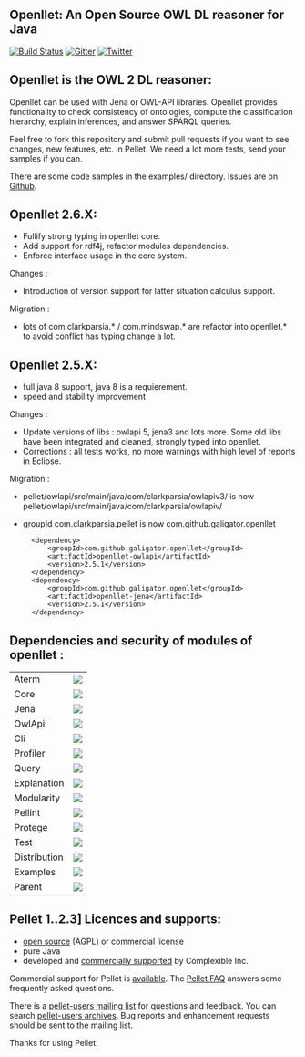 Openllet: An Open Source OWL DL reasoner for Java
-----------------------------------------------

[![Build Status](https://api.travis-ci.org/Galigator/openllet.svg?branch=2.6.0-galigator)](https://travis-ci.org/Galigator/openllet)
[![Gitter](https://badges.gitter.im/Join%20Chat.svg)](https://gitter.im/Galigator/pelletEvolution?utm_source=badge&utm_medium=badge&utm_campaign=pr-badge&utm_content=badge)
[![Twitter](https://img.shields.io/badge/twitter-@sqlmap-blue.svg)](https://twitter.com/openllet)


Openllet is the OWL 2 DL reasoner: 
--------------------------------


Openllet can be used with Jena or OWL-API libraries. Openllet provides functionality to check consistency of ontologies, compute the classification hierarchy, 
explain inferences, and answer SPARQL queries.

Feel free to fork this repository and submit pull requests if you want to see changes, new features, etc. in Pellet.
We need a lot more tests, send your samples if you can.

There are some  code samples in the examples/ directory.
Issues are on [Github](http://github.com/galigator/openllet/issues).

Openllet 2.6.X:
-----------

* Fullify strong typing in openllet core.
* Add support for rdf4j, refactor modules dependencies.
* Enforce interface usage in the core system.

Changes :
* Introduction of version support for latter situation calculus support.

Migration :
* lots of com.clarkparsia.* / com.mindswap.* are refactor into openllet.* to avoid conflict has typing change a lot.

Openllet 2.5.X:
-----------

* full java 8 support, java 8 is a requierement.
* speed and stability improvement

Changes :
* Update versions of libs : owlapi 5, jena3 and lots more. Some old libs have been integrated and cleaned, strongly typed into openllet.
* Corrections : all tests works, no more warnings with high level of reports in Eclipse.

Migration :
* pellet/owlapi/src/main/java/com/clarkparsia/owlapiv3/ is now  pellet/owlapi/src/main/java/com/clarkparsia/owlapiv/
* groupId   com.clarkparsia.pellet   is now   com.github.galigator.openllet

		<dependency>
			<groupId>com.github.galigator.openllet</groupId>
			<artifactId>openllet-owlapi</artifactId>
			<version>2.5.1</version>
		</dependency>
		<dependency>
			<groupId>com.github.galigator.openllet</groupId>
			<artifactId>openllet-jena</artifactId>
			<version>2.5.1</version>
		</dependency>

Dependencies and security of modules of openllet : 
--------------------------------------------------

<table>

<tr><td>Aterm</td><td>
    <a href="https://www.versioneye.com/user/projects/576c2818cd6d51003e92093d"><img src="https://www.versioneye.com/user/projects/576c2818cd6d51003e92093d/badge.svg?style=flat"/></a>
</td></tr>

<tr><td>Core</td><td>
<a href="https://www.versioneye.com/user/projects/576c2675cd6d5100372eab63"><img src="https://www.versioneye.com/user/projects/576c2675cd6d5100372eab63/badge.svg?style=flat"/></a>
</td></tr>

<tr><td>Jena</td><td>
<a href="https://www.versioneye.com/user/projects/576c2679cd6d5100372eab6c"><img src="https://www.versioneye.com/user/projects/576c2679cd6d5100372eab6c/badge.svg?style=flat"/></a>
</td></tr>

<tr><td>OwlApi</td><td>
<a href="https://www.versioneye.com/user/projects/576c268dcd6d510048bab2a7"><img src="https://www.versioneye.com/user/projects/576c268dcd6d510048bab2a7/badge.svg?style=flat"/></a>
</td></tr>

<tr><td>Cli</td><td>
<a href="https://www.versioneye.com/user/projects/576c2675cd6d5100479c7af0"><img src="https://www.versioneye.com/user/projects/576c2675cd6d5100479c7af0/badge.svg?style=flat"/></a>
</td></tr>

<tr><td>Profiler</td><td>
<a href="https://www.versioneye.com/user/projects/576c2690cd6d51003e9207c5"><img src="https://www.versioneye.com/user/projects/576c2690cd6d51003e9207c5/badge.svg?style=flat"/></a>
</td></tr>

<tr><td>Query</td><td>
<a href="https://www.versioneye.com/user/projects/576c2693cd6d5100479c7b05"><img src="https://www.versioneye.com/user/projects/576c2693cd6d5100479c7b05/badge.svg?style=flat"/></a>
</td></tr>

<tr><td>Explanation</td><td>
<a href="https://www.versioneye.com/user/projects/576c2678cd6d5100479c7afb"><img src="https://www.versioneye.com/user/projects/576c2678cd6d5100479c7afb/badge.svg?style=flat"/></a>
</td></tr>

<tr><td>Modularity</td><td>
<a href="https://www.versioneye.com/user/projects/576c268ccd6d51003e9207c1"><img src="https://www.versioneye.com/user/projects/576c268ccd6d51003e9207c1/badge.svg?style=flat"/></a>
</td></tr>

<tr><td>Pellint</td><td>
<a href="https://www.versioneye.com/user/projects/576c268fcd6d5100479c7b00"><img src="https://www.versioneye.com/user/projects/576c268fcd6d5100479c7b00/badge.svg?style=flat"/></a>
</td></tr>

<tr><td>Protege</td><td>
<a href="https://www.versioneye.com/user/projects/576c2693cd6d510048bab2af"><img src="https://www.versioneye.com/user/projects/576c2693cd6d510048bab2af/badge.svg?style=flat"/></a>
</td></tr>

<tr><td>Test</td><td>
<a href="https://www.versioneye.com/user/projects/576c2694cd6d5100372eabcc"><img src="https://www.versioneye.com/user/projects/576c2694cd6d5100372eabcc/badge.svg?style=flat"/></a>
</td></tr>

<tr><td>Distribution</td><td>
<a href="https://www.versioneye.com/user/projects/576c2676cd6d51003e9207b7"><img src="https://www.versioneye.com/user/projects/576c2676cd6d51003e9207b7/badge.svg?style=flat"/></a>
</td></tr>

<tr><td>Examples</td><td>
<a href="https://www.versioneye.com/user/projects/576c2678cd6d510048bab29e"><img src="https://www.versioneye.com/user/projects/576c2678cd6d510048bab29e/badge.svg?style=flat"/></a>
</td></tr>

<tr><td>Parent</td><td>
<a href="https://www.versioneye.com/user/projects/576c2690cd6d5100372eab7d"><img src="https://www.versioneye.com/user/projects/576c2690cd6d5100372eab7d/badge.svg?style=flat"/></a>
</td></tr>

</table>

Pellet 1..2.3] Licences and supports: 
-------------------------------------
 
* [open source](https://github.com/complexible/pellet/blob/master/LICENSE.txt) (AGPL) or commercial license
* pure Java
* developed and [commercially supported](http://complexible.com/) by Complexible Inc. 

Commercial support for Pellet is [available](http://complexible.com/). 
The [Pellet FAQ](http://clarkparsia.com/pellet/faq) answers some frequently asked questions.

There is a [pellet-users mailing list](https://groups.google.com/forum/?fromgroups#!forum/pellet-users) for questions and feedback.
You can search [pellet-users archives](http://news.gmane.org/gmane.comp.web.pellet.user).
Bug reports and enhancement requests should be sent to the mailing list. 

Thanks for using Pellet.
